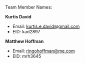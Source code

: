 Team Member Names:

**Kurtis David**
- Email: kurtis.e.david@gmail.com
- EID: kad2897

**Matthew Hoffman**
- Email: ringohoffman@me.com
- EID: mrh3645
